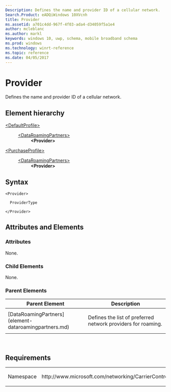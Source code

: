 ```yaml
---
Description: Defines the name and provider ID of a cellular network.
Search.Product: eADQiWindows 10XVcnh
title: Provider
ms.assetid: a701c4dd-967f-4f03-ada4-d34059f5a1e4
author: mcleblanc
ms.author: markl
keywords: windows 10, uwp, schema, mobile broadband schema
ms.prod: windows
ms.technology: winrt-reference
ms.topic: reference
ms.date: 04/05/2017
---
```


# Provider


Defines the name and provider ID of a cellular network.

## Element hierarchy

<dl>
<dt><a href="element-defaultprofile.md">&lt;DefaultProfile&gt;</a></dt>
<dd>
<dl>
<dt><a href="element-dataroamingpartners.md">&lt;DataRoamingPartners&gt;</a></dt>
<dd><b>&lt;Provider&gt;</b></dd>
</dl>
</dd>
</dl>
<dl>
<dt><a href="element-purchaseprofile.md">&lt;PurchaseProfile&gt;</a></dt>
<dd>
<dl>
<dt><a href="element-1-dataroamingpartners.md">&lt;DataRoamingPartners&gt;</a></dt>
<dd><b>&lt;Provider&gt;</b></dd>
</dl>
</dd>
</dl>

## Syntax

``` syntax
<Provider>

  ProviderType

</Provider>
```

## Attributes and Elements


### Attributes

None.

### Child Elements

None.

### Parent Elements

<table>
<colgroup>
<col width="50%" />
<col width="50%" />
</colgroup>
<thead>
<tr class="header">
<th>Parent Element</th>
<th>Description</th>
</tr>
</thead>
<tbody>
<tr class="odd">
<td>[DataRoamingPartners](element-dataroamingpartners.md)</td>
<td><p>Defines the list of preferred network providers for roaming.</p></td>
</tr>
</tbody>
</table>

 

## Requirements

<table>
<colgroup>
<col width="50%" />
<col width="50%" />
</colgroup>
<tbody>
<tr class="odd">
<td><p>Namespace</p></td>
<td><p>http://www.microsoft.com/networking/CarrierControl/WWAN/v1</p></td>
</tr>
</tbody>
</table>

 

 



